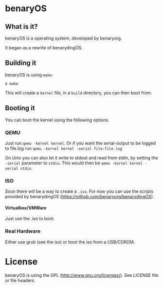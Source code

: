 # benaryOS

## What is it?

benaryOS is a operating system, developed by benaryorg.

It began as a rewrite of benarydingOS.

## Building it

benaryOS is using `make`:

	$ make

This will create a `kernel` file, in a `build`
directory, you can then boot from.

## Booting it

You can boot the kernel using the following options.

### QEMU

Just run `qemu -kernel kernel`.
Or if you want the serial-output to be logged to
file.log run `qemu -kernel kernel -serial file:file.log`

On Unix you can also let it write to stdout and
read from stdin, by setting the `-serial` parameter to
`stdio`. This would then be `qemu -kernel kernel -serial stdio`.

### ISO

Soon there will be a way to create a `.iso`. For now
you can use the scripts provided by benarydingOS
(https://github.com/benaryorg/benarydingOS).

#### Virtualbox/VMWare

Just use the .iso to boot.

### Real Hardware

Either use grub (see the iso) or boot the iso from a USB/CDROM.

# License

benaryOS is using the GPL (http://www.gnu.org/licenses/).
See LICENSE file or file headers.
